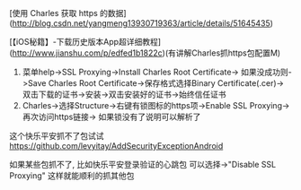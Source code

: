 
[使用 Charles 获取 https 的数据]
(http://blog.csdn.net/yangmeng13930719363/article/details/51645435)


[【iOS秘籍】-下载历史版本App超详细教程]
(http://www.jianshu.com/p/edfed1b1822c)(有讲解Charles抓https包配置M)
1. 菜单help->SSL Proxying->Install Charles Root Certificate->
如果没成功则->Save Charles Root Certificate->保存格式选择Binary Certificate(.cer)->
双击下载的证书->安装->双击安装好的证书->始终信任证书
2. Charles->选择Structure->右键有锁图标的https项->Enable SSL Proxying->再次访问https链接->
如果锁没有了说明可以解析了


这个快乐平安抓不了包试试
https://github.com/levyitay/AddSecurityExceptionAndroid

如果某些包抓不了, 比如快乐平安登录验证的心跳包
可以选择->"Disable SSL Proxying"  这样就能顺利的抓其他包
